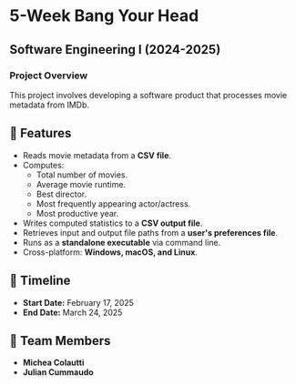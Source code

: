 # 5-Week Bang Your Head

## Software Engineering I (2024-2025)

### Project Overview

This project involves developing a software product that processes movie metadata from IMDb.

## 📌 Features
- Reads movie metadata from a **CSV file**.
- Computes:
  - Total number of movies.
  - Average movie runtime.
  - Best director.
  - Most frequently appearing actor/actress.
  - Most productive year.
- Writes computed statistics to a **CSV output file**.
- Retrieves input and output file paths from a **user's preferences file**.
- Runs as a **standalone executable** via command line.
- Cross-platform: **Windows, macOS, and Linux**.

## 📅 Timeline
- **Start Date:** February 17, 2025
- **End Date:** March 24, 2025

## 👥 Team Members
- **Michea Colautti**
- **Julian Cummaudo**
